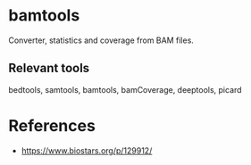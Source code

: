 # bamtools
Converter, statistics and coverage from BAM files.
## Relevant tools
bedtools, samtools, bamtools, bamCoverage, deeptools, picard
# References
- https://www.biostars.org/p/129912/
